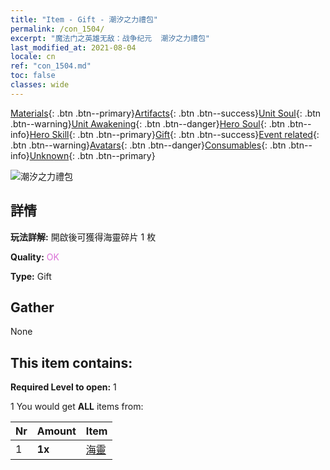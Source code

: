 ```yaml
---
title: "Item - Gift - 潮汐之力禮包"
permalink: /con_1504/
excerpt: "魔法门之英雄无敌：战争纪元  潮汐之力禮包"
last_modified_at: 2021-08-04
locale: cn
ref: "con_1504.md"
toc: false
classes: wide
---
```

 [Materials](/ItemsCN/){: .btn .btn--primary}[Artifacts](/ItemsCN/Artifacts/){: .btn .btn--success}[Unit Soul](/ItemsCN/UnitSoul/){: .btn .btn--warning}[Unit Awakening](/ItemsCN/UnitAwakening/){: .btn .btn--danger}[Hero Soul](/ItemsCN/HeroSoul/){: .btn .btn--info}[Hero Skill](/ItemsCN/HeroSkill/){: .btn .btn--primary}[Gift](/ItemsCN/Gift/){: .btn .btn--success}[Event related](/ItemsCN/Events/){: .btn .btn--warning}[Avatars](/ItemsCN/Avatars/){: .btn .btn--danger}[Consumables](/ItemsCN/Consumables/){: .btn .btn--info}[Unknown](/ItemsCN/Unknown/){: .btn .btn--primary}

 ![潮汐之力禮包](/images/t/i_907118.png)

## 詳情
 **玩法詳解:** 開啟後可獲得海靈碎片 1 枚

 **Quality:** <span style="color: #DA70D6">OK</span>

 **Type:** Gift

## Gather

  None

## This item contains:

 **Required Level to open:** 1

 1 You would get **ALL** items  from:

  | Nr | Amount |     Item    |
  |:---|:-------|:------------|
  | 1 |  **1x** | [海靈](/cn/Items/unt_275/) |  | 
